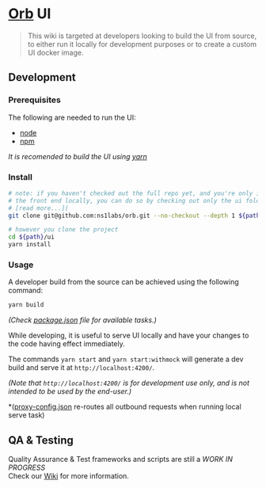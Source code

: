 # <a href="https://github.com/ns1labs/orb">Orb</a> UI

> This wiki is targeted at developers looking to build the UI from source, to either
> run it locally for development purposes or to create a custom UI docker image.

## Development

### Prerequisites

The following are needed to run the UI:

* [node](https://nodejs.org/en/blog/release/v12.21.0/)
* [npm](https://github.com/npm/cli/tree/v7.22.0)

*It is recomended to build the UI using [yarn](https://www.npmjs.com/package/yarn)*

### Install

```bash
# note: if you haven't checked out the full repo yet, and you're only interested in developing 
# the front end locally, you can do so by checking out only the ui folder.
# [read more...](
git clone git@github.com:ns1labs/orb.git --no-checkout --depth 1 ${path}

# however you clone the project
cd ${path}/ui
yarn install
```

### Usage

A developer build from the source can be achieved using the following command:

```bash
yarn build
```

*(Check [package.json](./package.json) file for available tasks.)*

While developing, it is useful to serve UI locally and have your changes to the code having effect immediately.

The commands `yarn start` and `yarn start:withmock` will generate a dev build and serve it at `http://localhost:4200/`.

*(Note that `http://localhost:4200/` is for development use only, and is not intended to be used by the end-user.)*

*([proxy-config.json](./proxy-config.json) re-routes all outbound requests when running local serve task)

## QA & Testing

Quality Assurance & Test frameworks and scripts are still a *WORK IN PROGRESS*  
Check our [Wiki](https://github.com/ns1labs/orb/wiki/UI-QA-Automation-Tags) for more information.
